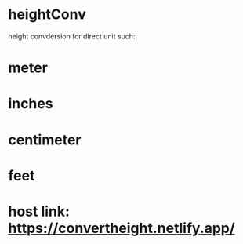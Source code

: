 # heightConv



height convdersion for direct unit such:

#  meter
# inches
# centimeter
# feet


# host link: https://convertheight.netlify.app/
